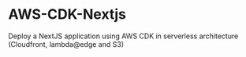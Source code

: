 # AWS-CDK-Nextjs
Deploy a NextJS application using AWS CDK in serverless architecture (Cloudfront, lambda@edge and S3)
